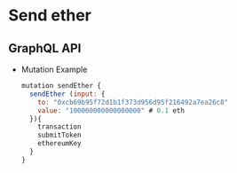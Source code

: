 
# Send ether

## GraphQL API

- Mutation Example
  ```javascript
  mutation sendEther {
    sendEther (input: {
      to: "0xcb69b95f72d1b1f373d956d95f216492a7ea26c8"
      value: "100000000000000000" # 0.1 eth
    }){
      transaction
      submitToken
      ethereumKey
    }
  }
  ```